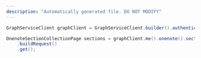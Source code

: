 ```yaml
---
description: "Automatically generated file. DO NOT MODIFY"
---
```

<!-- markdownlint-disable MD041 -->

```java
GraphServiceClient graphClient = GraphServiceClient.builder().authenticationProvider( authProvider ).buildClient();

OnenoteSectionCollectionPage sections = graphClient.me().onenote().sectionGroups("{id}").sections()
    .buildRequest()
    .get();
```
